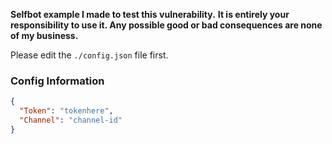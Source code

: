 **Selfbot example I made to test this vulnerability.**
**It is entirely your responsibility to use it. Any possible good or bad consequences are none of my business.**

Please edit the `./config.json` file first.

### Config Information

```json
{
  "Token": "tokenhere",
  "Channel": "channel-id"
}
```
